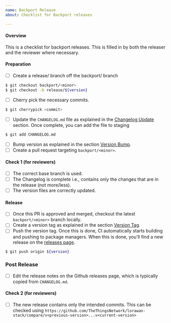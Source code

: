 ```yaml
---
name: Backport Release
about: Checklist for Backport releases

---
```


<!--
Please check items along as you follow the release process.
-->

#### Overview

This is a checklist for backport releases. This is filled in by both the releaser and the reviewer where necessary.

#### Preparation

- [ ] Create a release/<version> branch off the backport/<minor> branch
```bash
$ git checkout backport/<minor>
$ git checkout -b release/${version}
```
- [ ] Cherry pick the necessary commits.
```bash
$ git cherrypick <commit>
```
- [ ] Update the `CHANGELOG.md` file as explained in the [Changelog Update](https://github.com/TheThingsNetwork/lorawan-stack/blob/master/DEVELOPMENT.md#changelog-update) section.
Once complete, you can add the file to staging
```bash
$ git add CHANGELOG.md
```
- [ ] Bump version as explained in the section [Version Bump](https://github.com/TheThingsNetwork/lorawan-stack/blob/master/DEVELOPMENT.md#version-bump).
- [ ] Create a pull request targeting `backport/<minor>`.

#### Check 1 (for reviewers)
- [ ] The correct base branch is used.
- [ ] The Changelog is complete i.e., contains only the changes that are in the release (not more/less).
- [ ] The version files are correctly updated.

#### Release
- [ ] Once this PR is approved and merged, checkout the latest  `backport/<minor>` branch locally.
- [ ] Create a version tag as explained in the section [Version Tag](https://github.com/TheThingsNetwork/lorawan-stack/blob/master/DEVELOPMENT.md#version-tag).
- [ ] Push the version tag. Once this is done, CI automatically starts building and pushing to package managers. When this is done, you'll find a new release on the [releases page](https://github.com/TheThingsNetwork/lorawan-stack/releases).
```bash
$ git push origin ${version}
```

### Post Release

- [ ] Edit the release notes on the Github releases page, which is typically copied from `CHANGELOG.md`.

#### Check 2 (for reviewers)

- [ ] The new release contains only the intended commits. This can be checked using `https://github.com/TheThingsNetwork/lorawan-stack/compare/v<previous-version>...v<current-version>`
